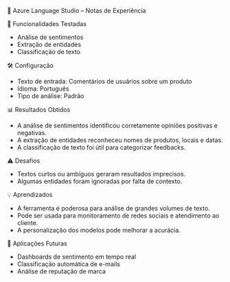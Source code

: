  🧠 Azure Language Studio – Notas de Experiência

🔧 Funcionalidades Testadas
- Análise de sentimentos
- Extração de entidades
- Classificação de texto

🛠️ Configuração
- Texto de entrada: Comentários de usuários sobre um produto
- Idioma: Português
- Tipo de análise: Padrão

 📊 Resultados Obtidos
- A análise de sentimentos identificou corretamente opiniões positivas e negativas.
- A extração de entidades reconheceu nomes de produtos, locais e datas.
- A classificação de texto foi útil para categorizar feedbacks.


 ⚠️ Desafios
- Textos curtos ou ambíguos geraram resultados imprecisos.
- Algumas entidades foram ignoradas por falta de contexto.

💡 Aprendizados
- A ferramenta é poderosa para análise de grandes volumes de texto.
- Pode ser usada para monitoramento de redes sociais e atendimento ao cliente.
- A personalização dos modelos pode melhorar a acurácia.

📌 Aplicações Futuras
- Dashboards de sentimento em tempo real
- Classificação automática de e-mails
- Análise de reputação de marca
